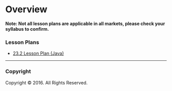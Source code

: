 # Overview

**Note: Not all lesson plans are applicable in all markets, please check your syllabus to confirm.**

### Lesson Plans

* [23.2 Lesson Plan (Java)](23.2-LessonPlan.md)

- - -

### Copyright

Copyright © 2016. All Rights Reserved.
